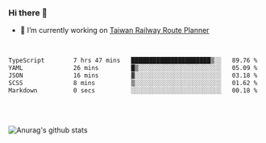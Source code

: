 ### Hi there 👋

- 🔭 I’m currently working on [Taiwan Railway Route Planner](https://github.com/Taiwan-Railway-Route-Planner)

<br/>

<!--START_SECTION:waka-->

```txt
TypeScript        7 hrs 47 mins   ██████████████████████▒░░   89.76 %
YAML              26 mins         █▒░░░░░░░░░░░░░░░░░░░░░░░   05.09 %
JSON              16 mins         ▓░░░░░░░░░░░░░░░░░░░░░░░░   03.18 %
SCSS              8 mins          ▒░░░░░░░░░░░░░░░░░░░░░░░░   01.62 %
Markdown          0 secs          ░░░░░░░░░░░░░░░░░░░░░░░░░   00.18 %
```

<!--END_SECTION:waka-->

<br/>
<br/>

![Anurag's github stats](https://github-readme-stats.vercel.app/api?username=DepickereSven&show_icons=true&theme=tokyonight)



<!--
**DepickereSven/DepickereSven** is a ✨ _special_ ✨ repository because its `README.md` (this file) appears on your GitHub profile.

Here are some ideas to get you started:

- 🔭 I’m currently working on ...
- 🌱 I’m currently learning ...
- 👯 I’m looking to collaborate on ...
- 🤔 I’m looking for help with ...
- 💬 Ask me about ...
- 📫 How to reach me: ...
- 😄 Pronouns: ...
- ⚡ Fun fact: ...
-->
